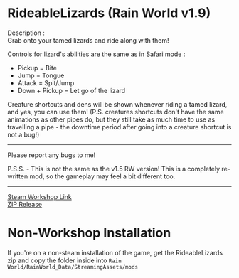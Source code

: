 # RideableLizards (Rain World v1.9)
Description : <br> 
Grab onto your tamed lizards and ride along with them!

Controls for lizard's abilities are the same as in Safari mode :
- Pickup = Bite
- Jump = Tongue
- Attack = Spit/Jump
- Down + Pickup = Let go of the lizard

Creature shortcuts and dens will be shown whenever riding a tamed lizard, and yes, you can use them!
(P.S. creatures shortcuts don't have the same animations as other pipes do, but they still take as much time to use as travelling a pipe - the downtime period after going into a creature shortcut is not a bug!)

***
Please report any bugs to me! 

P.S.S. - This is not the same as the v1.5 RW version! This is a completely re-written mod, so the gameplay may feel a bit different too.
***
[Steam Workshop Link](https://steamcommunity.com/sharedfiles/filedetails/?id=2923554821)
<br>
[ZIP Release](https://github.com/NoirCatto/RideableLizards/releases/latest)
# Non-Workshop Installation
If you're on a non-steam installation of the game, get the RideableLizards zip and copy the folder inside into `Rain World/RainWorld_Data/StreamingAssets/mods`
